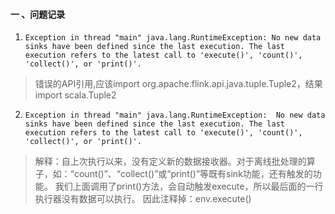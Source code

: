 
#### 一 、问题记录

1. `Exception in thread "main" java.lang.RuntimeException: No new data sinks have been defined since the last execution.
 The last execution refers to the latest call to 'execute()', 'count()', 'collect()', or 'print()'.`

> 错误的API引用,应该import org.apache.flink.api.java.tuple.Tuple2，结果import scala.Tuple2


2. `Exception in thread "main" java.lang.RuntimeException: 
No new data sinks have been defined since the last execution. The last execution refers to the latest call to 'execute()', 'count()', 'collect()', or 'print()'.
`
> 解释：自上次执行以来，没有定义新的数据接收器。对于离线批处理的算子，如：“count()”、“collect()”或“print()”等既有sink功能，还有触发的功能。
>我们上面调用了print()方法，会自动触发execute，所以最后面的一行执行器没有数据可以执行。
>因此注释掉：env.execute()









